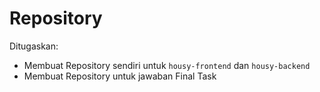 # Repository

Ditugaskan:

- Membuat Repository sendiri untuk `housy-frontend` dan `housy-backend`
- Membuat Repository untuk jawaban Final Task

